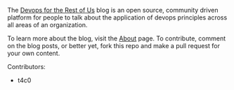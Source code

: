 The <a href="http://devopsfortherestof.us" title="Visit the Devops for the Rest of Us blog">Devops for the Rest of Us</a> blog is an open source, community driven platform for people to talk about the application of devops principles across all areas of an organization.

To learn more about the blog, visit the <a href="http://devopsfortherestof.us/about/" title="About devopsfortherestof.us">About</a> page. To contribute, comment on the blog posts, or better yet, fork this repo and make a pull request for your own content.

Contributors:

* t4c0
